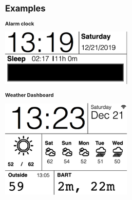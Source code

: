 # Examples

### Alarm clock

<a href="./alarm_clock"><img src="./alarm_clock/preview.png" width="400" /></a>

### Weather Dashboard

<a href="./weather_dashboard"><img src="./weather_dashboard/preview.png" width="400" /></a>